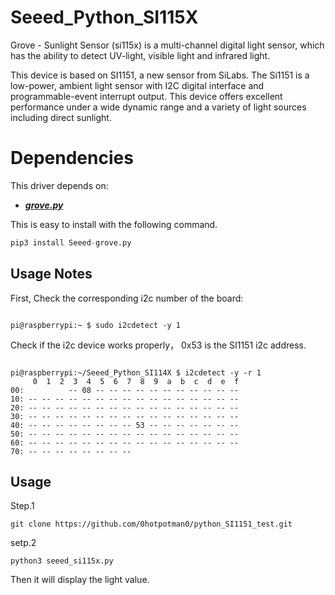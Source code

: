 # Seeed_Python_SI115X

Grove - Sunlight Sensor (si115x) is a multi-channel digital light sensor, which has the ability to detect UV-light, visible light and infrared light.

This device is based on SI1151, a new sensor from SiLabs. The Si1151 is a low-power, ambient light sensor with I2C digital interface and programmable-event interrupt output. This device offers excellent performance under a wide dynamic range and a variety of light sources including direct sunlight.

# Dependencies

This driver depends on:
- [***grove.py***](https://github.com/Seeed-Studio/grove.py)

This is easy to install with the following command.

```python
pip3 install Seeed-grove.py
```
 

## Usage Notes

First, Check the corresponding i2c number of the board:

```

pi@raspberrypi:~ $ sudo i2cdetect -y 1

```

Check if the i2c device works properly， 0x53 is the SI1151 i2c address.
```

pi@raspberrypi:~/Seeed_Python_SI114X $ i2cdetect -y -r 1
     0  1  2  3  4  5  6  7  8  9  a  b  c  d  e  f
00:          -- 08 -- -- -- -- -- -- -- -- -- -- -- 
10: -- -- -- -- -- -- -- -- -- -- -- -- -- -- -- -- 
20: -- -- -- -- -- -- -- -- -- -- -- -- -- -- -- -- 
30: -- -- -- -- -- -- -- -- -- -- -- -- -- -- -- -- 
40: -- -- -- -- -- -- -- -- 53 -- -- -- -- -- -- -- 
50: -- -- -- -- -- -- -- -- -- -- -- -- -- -- -- -- 
60: -- -- -- -- -- -- -- -- -- -- -- -- -- -- -- -- 
70: -- -- -- -- -- -- -- --   

```

## Usage

Step.1 

```
git clone https://github.com/0hotpotman0/python_SI1151_test.git
```
setp.2

```
python3 seeed_si115x.py
```

Then it will display the light value.